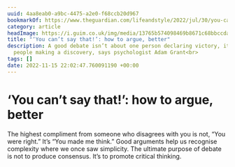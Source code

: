 ```yaml
---
uuid: 4aa8eab0-a9bc-4475-a2e0-f68ccb20d967
bookmarkOf: https://www.theguardian.com/lifeandstyle/2022/jul/30/you-cant-say-that-how-to-argue-better?utm_source=densediscovery
category: article
headImage: https://i.guim.co.uk/img/media/13765b574098469b8671c68bbccdac3c2b197734/0_3265_6172_3701/master/6172.jpg?width=1200&height=630&quality=85&auto=format&fit=crop&overlay-align=bottom%2Cleft&overlay-width=100p&overlay-base64=L2ltZy9zdGF0aWMvb3ZlcmxheXMvdGctZGVmYXVsdC5wbmc&enable=upscale&s=ee1a50ae76700e7b303ede064b717860
title: "‘You can’t say that!’: how to argue, better"
description: A good debate isn’t about one person declaring victory, it’s about both
  people making a discovery, says psychologist Adam Grant<br>
tags: []
date: 2022-11-15 22:02:47.760091190 +00:00
---
```

# ‘You can’t say that!’: how to argue, better

The highest compliment from someone who disagrees with you is not, “You were right.” It’s “You made me think.” Good arguments help us recognise complexity where we once saw simplicity. The ultimate purpose of debate is not to produce consensus. It’s to promote critical thinking.